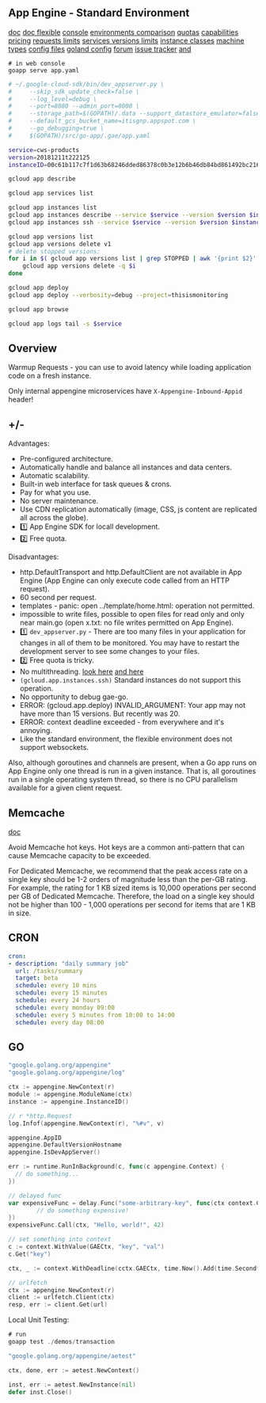App Engine - Standard Environment
-

[doc](https://cloud.google.com/appengine/docs/standard/go/)
[doc flexible](https://cloud.google.com/appengine/docs/flexible/go/)
[console](https://console.cloud.google.com/)
[environments comparison](https://cloud.google.com/appengine/docs/the-appengine-environments)
[quotas](https://cloud.google.com/appengine/quotas)
[capabilities](https://cloud.google.com/appengine/docs/standard/go/capabilities/)
[pricing](https://cloud.google.com/appengine/pricing)
[requests limits](https://cloud.google.com/appengine/docs/standard/go/how-requests-are-handled#quotas_and_limits)
[services versions limits](https://cloud.google.com/appengine/docs/standard/python/an-overview-of-app-engine#limits)
[instance classes](https://cloud.google.com/appengine/docs/standard/#instance_classes)
[machine types](https://cloud.google.com/compute/docs/machine-types)
[config files](https://cloud.google.com/appengine/docs/flexible/go/reference/app-yaml)
[goland config](https://monosnap.com/file/X5w1jrpQ1C4fSmn7rmU9Lbm0l3xNBs)
[forum](https://groups.google.com/forum/#!forum/google-appengine-go)
[issue tracker](http://code.google.com/p/googleappengine/issues/list) [and](https://cloud.google.com/support/docs/issue-trackers)

````
# in web console
goapp serve app.yaml
````

````bash
# ~/.google-cloud-sdk/bin/dev_appserver.py \
#     --skip_sdk_update_check=false \
#     --log_level=debug \
#     --port=8080 --admin_port=8000 \
#     --storage_path=$(GOPATH)/.data --support_datastore_emulator=false \
#     --default_gcs_bucket_name=itisgnp.appspot.com \
#     --go_debugging=true \
#     $(GOPATH)/src/go-app/.gae/app.yaml

service=cws-products
version=20181211t222125
instanceID=00c61b117c7f1d63b68246dded86378c0b3e12b6b46db84bd861492bc216e5d873e0408717

gcloud app describe

gcloud app services list

gcloud app instances list
gcloud app instances describe --service $service --version $version $instanceID
gcloud app instances ssh --service $service --version $version $instanceID

gcloud app versions list
gcloud app versions delete v1
# delete stopped versions:
for i in $( gcloud app versions list | grep STOPPED | awk '{print $2}' ); do
    gcloud app versions delete -q $i
done

gcloud app deploy
gcloud app deploy --verbosity=debug --project=thisismonitoring

gcloud app browse

gcloud app logs tail -s $service
````

## Overview

Warmup Requests - you can use to avoid latency while loading application code on a fresh instance.

Only internal appengine microservices have `X-Appengine-Inbound-Appid` header!

## +/-

Advantages:

* Pre-configured architecture.
* Automatically handle and balance all instances and data centers.
* Automatic scalability.
* Built-in web interface for task queues & crons.
* Pay for what you use.
* No server maintenance.
* Use CDN replication automatically (image, CSS, js content are replicated all across the globe).
* 1️⃣ App Engine SDK for locall development.
* 2️⃣ Free quota.

Disadvantages:
* http.DefaultTransport and http.DefaultClient are not available in App Engine
  (App Engine can only execute code called from an HTTP request).
* 60 second per request.
* templates - panic: open ../template/home.html: operation not permitted.
* impossible to write files, possible to open files for read only and only near main.go
  (open x.txt: no file writes permitted on App Engine).
* 1️⃣ `dev_appserver.py` - There are too many files in your application for changes in all of them to be monitored.
  You may have to restart the development server to see some changes to your files.
* 2️⃣ Free quota is tricky.
* No multithreading.
  [look here](https://blog.golang.org/go-and-google-app-engine)
  [and here](https://monosnap.com/file/Y66Cckm0pmQlG6GLEwoMxg684ig4RN)
* `(gcloud.app.instances.ssh)` Standard instances do not support this operation.
* No opportunity to debug gae-go.
* ERROR: (gcloud.app.deploy) INVALID_ARGUMENT: Your app may not have more than 15 versions. But recently was 20.
* ERROR: context deadline exceeded - from everywhere and it's annoying.
* Like the standard environment, the flexible environment does not support websockets.

Also, although goroutines and channels are present,
when a Go app runs on App Engine only one thread is run in a given instance.
That is, all goroutines run in a single operating system thread,
so there is no CPU parallelism available for a given client request.

## Memcache

[doc](https://cloud.google.com/appengine/docs/standard/go/memcache/)

Avoid Memcache hot keys.
Hot keys are a common anti-pattern that can cause Memcache capacity to be exceeded.

For Dedicated Memcache, we recommend that the peak access rate on a single key
should be 1-2 orders of magnitude less than the per-GB rating.
For example, the rating for 1 KB sized items is 10,000 operations per second per GB of Dedicated Memcache.
Therefore, the load on a single key should not be higher
than 100 - 1,000 operations per second for items that are 1 KB in size.

## CRON

````yaml
cron:
- description: "daily summary job"
  url: /tasks/summary
  target: beta
  schedule: every 10 mins
  schedule: every 15 minutes
  schedule: every 24 hours
  schedule: every monday 09:00
  schedule: every 5 minutes from 10:00 to 14:00
  schedule: every day 08:00
````

## GO

````go
"google.golang.org/appengine"
"google.golang.org/appengine/log"

ctx := appengine.NewContext(r)
module := appengine.ModuleName(ctx)
instance := appengine.InstanceID()

// r *http.Request
log.Infof(appengine.NewContext(r), "%#v", v)

appengine.AppID
appengine.DefaultVersionHostname 
appengine.IsDevAppServer()

err := runtime.RunInBackground(c, func(c appengine.Context) {
  // do something...
})

// delayed func
var expensiveFunc = delay.Func("some-arbitrary-key", func(ctx context.Context, a string, b int) {
        // do something expensive!
})
expensiveFunc.Call(ctx, "Hello, world!", 42)

// set something into context
c := context.WithValue(GAECtx, "key", "val")
c.Get("key")

ctx, _ := context.WithDeadline(cctx.GAECtx, time.Now().Add(time.Second*60))

// urlfetch
ctx := appengine.NewContext(r)
client := urlfetch.Client(ctx)
resp, err := client.Get(url)
````

Local Unit Testing:

````go
# run
goapp test ./demos/transaction

"google.golang.org/appengine/aetest"

ctx, done, err := aetest.NewContext()

inst, err := aetest.NewInstance(nil)
defer inst.Close()
````

